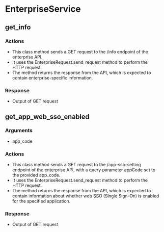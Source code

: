 # EnterpriseService

## get_info
### Actions
- This class method sends a GET request to the /info endpoint of the enterprise API.
- It uses the EnterpriseRequest.send_request method to perform the HTTP request.
- The method returns the response from the API, which is expected to contain enterprise-specific information.
### Response
- Output of GET request

## get_app_web_sso_enabled
### Arguments
- app_code
### Actions
- This class method sends a GET request to the /app-sso-setting endpoint of the enterprise API, with a query parameter appCode set to the provided app_code.
- It uses the EnterpriseRequest.send_request method to perform the HTTP request.
- The method returns the response from the API, which is expected to contain information about whether web SSO (Single Sign-On) is enabled for the specified application.
### Response
- Output of GET request
